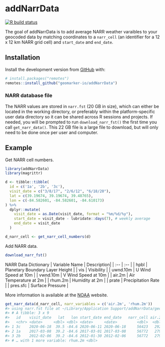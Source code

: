 
<!-- README.md is generated from README.Rmd. Please edit that file -->

# addNarrData

<!-- badges: start -->

[![R build
status](https://github.com/geomarker-io/addNarrData/workflows/R-CMD-check/badge.svg)](https://github.com/geomarker-io/addNarrData/actions)
<!-- badges: end -->

The goal of addNarrData is to add average NARR weather varaibles to your
geocoded data by matching coordinates to a `narr_cell` (an identifier for 
a 12 x 12 km NARR grid cell) and `start_date` and `end_date`.

## Installation

Install the development version from [GitHub](https://github.com/) with:

``` r
# install.packages("remotes")
remotes::install_github("geomarker-io/addNarrData")
```

### NARR database file

The NARR values are stored in `narr.fst` (20 GB in size), which can
either be located in the working directory, or preferably within the
platform-specific user data directory so it can be shared across R
sessions and projects. If needed, you will be prompted to run
`download_narr_fst()` the first time you call `get_narr_data()`. This 22
GB file is a large file to download, but will only need to be done once
per user and computer.

## Example

Get NARR cell numbers.

``` r
library(addNarrData)
library(magrittr)

d <- tibble::tibble(
  id = c('1a', '2b', '3c'),
  visit_date = c("3/8/17", "2/6/12", "6/18/20"),
  lat = c(39.19674, 39.19674, 39.48765),
  lon = c(-84.582601, -84.582601, -84.610173)
) %>%
  dplyr::mutate(
    visit_date = as.Date(visit_date, format = "%m/%d/%y"),
    start_date = visit_date - lubridate::days(7), # weekly average
    end_date = visit_date
  )

d_narr_cell <- get_narr_cell_numbers(d)
```

Add NARR data.

``` r
download_narr_fst()
```

NARR Data Dictionary
| Variable Name | Description|
| :-- | :-- |
| hpbl | Planetary Boundary Layer Height |
| vis | Visibility |
| uwnd.10m | U Wind Speed at 10m |
| vwnd.10m | V Wind Speed at 10m |
| air.2m | Air Temperature at 2m |
| rhum.2m | Humidity at 2m |
| prate | Precipitation Rate |
| pres.sfc | Surface Pressure |

More information is available at the [NOAA](https://www.ncdc.noaa.gov/sites/default/files/attachments/ncdc-narrdsi-6175-final.pdf) website.



``` r
get_narr_data(d_narr_cell, narr_variables = c('air.2m', 'rhum.2m'))
#> using narr.fst file at ~/Library/Application Support/addNarrData/geomarker/narr/narr.fst
#> # A tibble: 3 x 9
#>   id    visit_date   lat   lon start_date end_date   narr_cell air.2m
#>   <chr> <date>     <dbl> <dbl> <date>     <date>         <dbl>  <dbl>
#> 1 3c    2020-06-18  39.5 -84.6 2020-06-11 2020-06-18     56423   292.
#> 2 1a    2017-03-08  39.2 -84.6 2017-03-01 2017-03-08     56772   279.
#> 3 2b    2012-02-06  39.2 -84.6 2012-01-30 2012-02-06     56772   279.
#> # … with 1 more variable: rhum.2m <dbl>
```
